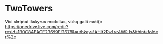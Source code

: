 TwoTowers
=========

Visi skriptai išskyrus modelius, viską galit rasti():
https://onedrive.live.com/redir?resid=1B0C8ABACE23699F!2678&authkey=!AHlt2PwLvr4WRJs&ithint=folder%2c
